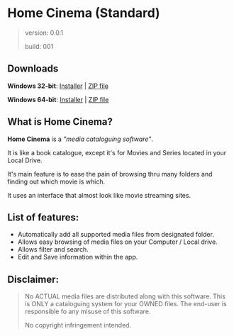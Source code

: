 # Home Cinema (Standard)

> version:	0.0.1
>
> build:	001

## Downloads

**Windows 32-bit**: [Installer](http://example.com) | [ZIP file](http://example.com)

**Windows 64-bit**: [Installer](http://example.com) | [ZIP file](http://example.com)

## What is Home Cinema?

**Home Cinema** is a *"media cataloguing software"*.

It is like a book catalogue, except it's for Movies and Series located in your Local Drive.

It's main feature is to ease the pain of browsing thru many folders and finding out which movie is which.

It uses an interface that almost look like movie streaming sites.
	
## List of features:
	
- Automatically add all supported media files from designated folder.
- Allows easy browsing of media files on your Computer / Local drive.
- Allows filter and search.
- Edit and Save information within the app.


## Disclaimer:

> No ACTUAL media files are distributed along with this software.
> This is ONLY a cataloguing system for your OWNED files.
> The end-user is responsible fo any misuse of this software.
>
> No copyright infringement intended.